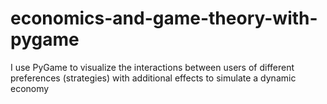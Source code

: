 # economics-and-game-theory-with-pygame
I use PyGame to visualize the interactions between users of different preferences (strategies) with additional effects to simulate a dynamic economy
